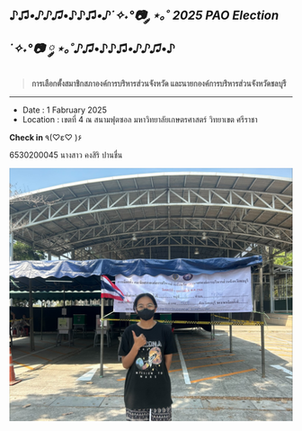 ## ♪♫*•♪♪♫*•♪♪♫*•♪˙✧˖°📷 ༘ ⋆｡˚ **2025 PAO Election** ˙✧˖°📷 ༘ ⋆｡˚♪♫*•♪♪♫*•♪♪♫*•♪
> **การเลือกตั้งสมาชิกสภาองค์การบริหารส่วนจังหวัด และนายกองค์การบริหารส่วนจังหวัดชลบุรี**
---

- Date : 1 Fabruary 2025
- Location : เขตที่ 4 ณ สนามฟุตซอล มหาวิทยาลัยเกษตรศาสตร์ วิทยาเขต ศรีราชา

**Check in** ٩(♡ε♡ )۶

6530200045 นางสาว คงสิริ ปานชื่น

![Image](githubpic/paopic.jpg)

